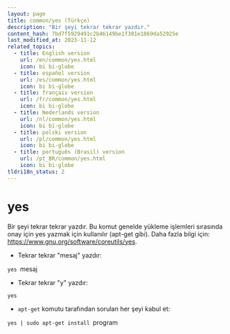 ```yaml
---
layout: page
title: common/yes (Türkçe)
description: "Bir şeyi tekrar tekrar yazdır."
content_hash: 7bd7f5929491c2b46149be1f301e1869da52925e
last_modified_at: 2023-11-12
related_topics:
  - title: English version
    url: /en/common/yes.html
    icon: bi bi-globe
  - title: español version
    url: /es/common/yes.html
    icon: bi bi-globe
  - title: français version
    url: /fr/common/yes.html
    icon: bi bi-globe
  - title: Nederlands version
    url: /nl/common/yes.html
    icon: bi bi-globe
  - title: polski version
    url: /pl/common/yes.html
    icon: bi bi-globe
  - title: português (Brasil) version
    url: /pt_BR/common/yes.html
    icon: bi bi-globe
tldri18n_status: 2
---
```

# yes

Bir şeyi tekrar tekrar yazdır.
Bu komut genelde yükleme işlemleri sırasında onay için yes yazmak için kullanılır (apt-get gibi).
Daha fazla bilgi için: <https://www.gnu.org/software/coreutils/yes>.

- Tekrar tekrar "mesaj" yazdır:

`yes `<span class="tldr-var badge badge-pill bg-dark-lm bg-white-dm text-white-lm text-dark-dm font-weight-bold">mesaj</span>

- Tekrar tekrar "y" yazdır:

`yes`

- `apt-get` komutu tarafından sorulan her şeyi kabul et:

`yes | sudo apt-get install `<span class="tldr-var badge badge-pill bg-dark-lm bg-white-dm text-white-lm text-dark-dm font-weight-bold">program</span>
